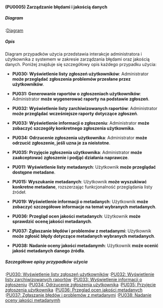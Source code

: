 #### (PU0005) Zarządzanie błędami i jakością danych

##### Diagram

:[Diagram](PU0005.puml)


##### Opis

Diagram przypadków użycia przedstawia interakcje administratora i użytkownika z systemem w zakresie zarządzania błędami oraz jakością danych. Poniżej znajduje się szczegółowy opis każdego przypadku użycia:

*   **PU030: Wyświetlenie listy zgłoszeń użytkowników**: Administrator **może przeglądać zgłoszenia problemów przesłane przez użytkowników**.

*   **PU031: Generowanie raportów o zgłoszeniach użytkowników**: Administrator **może wygenerować raporty na podstawie zgłoszeń**.

*   **PU032: Wyświetlenie listy zarchiwizowanych raportów**: Administrator **może przeglądać wcześniejsze raporty dotyczące zgłoszeń**.

*   **PU033: Wyświetlenie informacji o zgłoszeniu**: Administrator **może zobaczyć szczegóły konkretnego zgłoszenia użytkownika**.

*   **PU034: Odrzucenie zgłoszenia użytkownika**: Administrator **może odrzucić zgłoszenie, jeśli uzna je za nieistotne**.

*   **PU035: Przyjęcie zgłoszenia użytkownika**: Administrator **może zaakceptować zgłoszenie i podjąć działania naprawcze**.

*   **PU011: Wyświetlenie listy metadanych**: Użytkownik **może przeglądać dostępne metadane**.

*   **PU015: Wyszukanie metadanych**: Użytkownik **może wyszukiwać konkretne metadane**, rozszerzając funkcjonalność przeglądania listy źródeł.

*   **PU019: Wyświetlenie informacji o metadanych**: Użytkownik **może zobaczyć szczegółowe informacje na temat wybranych metadanych**.

*   **PU036: Przegląd ocen jakości metadanych**: Użytkownik **może sprawdzić ocenę jakości metadanych**.

*   **PU037: Zgłaszanie błędów i problemów z metadanymi**: Użytkownik **może zgłosić błędy dotyczące metadanych wybranych metadanych**.

*   **PU038: Nadanie oceny jakości metadanymh**: Użytkownik **może ocenić jakość metadanych danego źródła**.

##### Szczegółowe opisy przypadków użycia

:[PU030: Wyświetlenie listy zgłoszeń użytkowników](przypadki/PU030_Wyswietlenie_listy_zgloszen_uzytkownikow.md)
:[PU032: Wyświetlenie listy zarchiwizowanych raportów](przypadki/PU032_Wyswietlenie_listy_zarchiwizowanych_raportow.md)
:[PU033: Wyświetlenie informacji o zgłoszeniu](przypadki/PU033_wyswietlenie_informacji_o_zgloszeniu.md)
:[PU034: Odrzucenie zgłoszenia użytkownika](przypadki/PU034_Odrzucenie_zgłoszenia_uźytkownika.md)
:[PU035: Przyjęcie zgłoszenia użytkownika](przypadki/PU035_Przyjecie_zgloszenia.md)
:[PU036: Przegląd ocen jakości metadanych](przypadki/PU036_Przeglad_jakosci_ocen.md)
:[PU037: Zgłaszanie błędów i problemów z metadanymi](przypadki/PU037_Zgłaszanie_bledow_i_problemow_z_metadanymi.md)
:[PU038: Nadanie oceny jakości metadanymh](przypadki/PU038_Nadanie_oceny_jakości_metadanym.md)